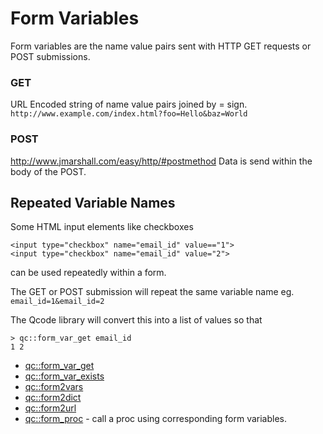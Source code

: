 Form Variables
======================

Form variables are the name value pairs sent with HTTP GET requests or POST submissions.

### GET
URL Encoded string of name value pairs joined by = sign. 
`http://www.example.com/index.html?foo=Hello&baz=World`

### POST
http://www.jmarshall.com/easy/http/#postmethod
Data is send within the body of the POST.

Repeated Variable Names
--------------------------
Some HTML input elements like checkboxes 
	
	<input type="checkbox" name="email_id" value=="1">
	<input type="checkbox" name="email_id" value="2">
	
can be used repeatedly within a form.

The GET or POST submission will repeat the same variable name
eg.
`email_id=1&email_id=2`

The Qcode library will convert this into a list of values so that 
	
	> qc::form_var_get email_id
	1 2
	
* [qc::form_var_get](procs/form_var_get.md)
* [qc::form_var_exists](procs/form_var_exists.md)
* [qc::form2vars](procs/form2vars.md)
* [qc::form2dict](procs/form2dict.md)
* [qc::form2url](procs/form2url.md)
* [qc::form_proc](procs/form_proc.md) - call a proc using corresponding form variables.

